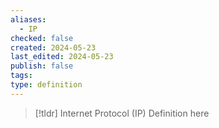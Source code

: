 ```yaml
---
aliases:
  - IP
checked: false
created: 2024-05-23
last_edited: 2024-05-23
publish: false
tags: 
type: definition
---
```

>[!tldr] Internet Protocol (IP)
>Definition here

